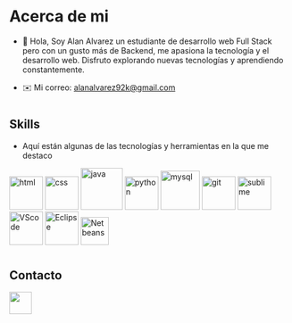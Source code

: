# Acerca de mi

- 👋 Hola, Soy Alan Alvarez un estudiante de desarrollo web Full Stack pero con un gusto más de Backend, me apasiona la tecnología y el desarrollo web. Disfruto explorando nuevas tecnologías y aprendiendo constantemente.

- ✉️ Mi correo: alanalvarez92k@gmail.com



#

## Skills

- Aquí están algunas de las tecnologías y herramientas en la que me destaco

<img src="https://github.com/Zequiel92/Zequiel92/assets/89278117/38eed06e-ffd7-4d8e-a8a4-f6458c74b1c3" width="60" height="60" title="html">
<img src="https://github.com/Zequiel92/Zequiel92/assets/89278117/e7dfc217-6c6c-4be5-a2cd-af3e50ef2c5c" width="60" height="60" title="css"> 
<img src="https://github.com/Zequiel92/Zequiel92/assets/89278117/f06f125d-4c83-4a18-be8b-875db3668547" width="75" height="75" title="java">
<img src="https://github.com/Zequiel92/Zequiel92/assets/89278117/a17599b5-5f49-40b0-9276-9fca903b42f6" width="60" height="60" title="python">
<img src="https://github.com/Zequiel92/Zequiel92/assets/89278117/5c21a668-0832-4c4c-ad79-f23ccb6c39e2" width="70" height="70" title="mysql">
<!--<img src="https://github.com/Zequiel92/Zequiel92/assets/89278117/55cda56f-75b0-4247-9ef1-bd3a3a5fb9c5" width="60" height="60" title="postgreSql"> -->
<img src="https://github.com/Zequiel92/Zequiel92/assets/89278117/bfae2012-455c-4c81-a065-14916e35742c" width="60" height="60" title="git">
<img src="https://github.com/Zequiel92/Zequiel92/assets/89278117/f8646a01-0680-4891-a9ea-2c6741f9c53d" width="60" height="60" title="sublime">
<img src="https://github.com/Zequiel92/Zequiel92/assets/89278117/361a753e-5d7e-4cd9-98ce-447f5b9e6a33" width="60" height="60" title="VScode">
<img src="https://github.com/Zequiel92/Zequiel92/assets/89278117/fa82c709-3a4e-49cc-ad39-a07451c2555d" width="60" height="60" title="Eclipse">
<img src="https://upload.wikimedia.org/wikipedia/commons/thumb/9/98/Apache_NetBeans_Logo.svg/1200px-Apache_NetBeans_Logo.svg.png" width="50" height="50" title="Netbeans">

<!--![image](https://github.com/Zequiel92/Zequiel92/assets/89278117/a2b522d0-62ae-4418-988b-4dbca21d1e43) DOCKER-->


#

## Contacto

  <a href="https://www.linkedin.com/in/alan-alvarez-629148223">
    <img src="https://github.com/Zequiel92/Zequiel92/assets/89278117/7e0f0f9a-1670-4a97-8c9c-a531a9299973" width="40" height="40">
  </a>
 




